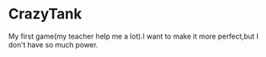 # CrazyTank
My first game(my teacher help me a lot).I want to make it more perfect,but I don't have so much power.
